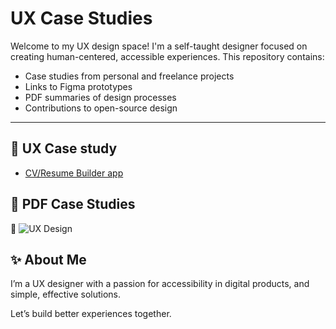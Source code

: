 # UX Case Studies
Welcome to my UX design space! I'm a self-taught designer focused on creating human-centered, accessible experiences. This repository contains:

- Case studies from personal and freelance projects
- Links to Figma prototypes
- PDF summaries of design processes
- Contributions to open-source design

---

## 🔗 UX Case study
- [CV/Resume Builder app](https://www.behance.net/gallery/171521111/Case-Study-for-CVResume-Builder-App)

## 📄 PDF Case Studies
📄 ![UX Design](./files/Redesign/Slide%203.jpg)

## ✨ About Me
I’m a UX designer with a passion for accessibility in digital products, and simple, effective solutions.

Let’s build better experiences together.
